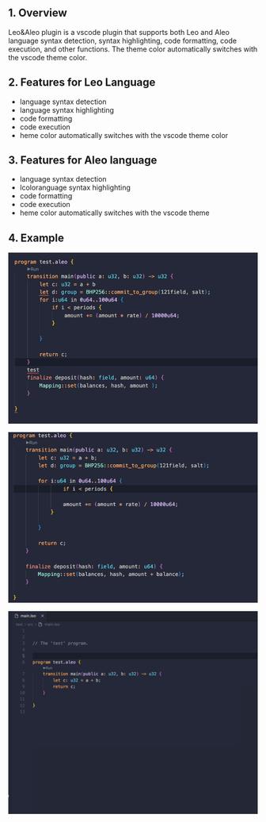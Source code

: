 ## 1. Overview

Leo&Aleo plugin is a vscode plugin that supports both Leo and Aleo language syntax detection, syntax highlighting, code formatting, code execution, and other functions. The theme color automatically switches with the vscode theme color.

## 2. Features for Leo Language

- language syntax detection
- language syntax highlighting
- code formatting
- code execution
- heme color automatically switches with the vscode theme color

## 3. Features for Aleo language

- language syntax detection
- lcoloranguage syntax highlighting
- code formatting
- code execution
- heme color automatically switches with the vscode theme 

## 4. Example

![leo-aleo-plugin-syntax-error.gif](./leo-aleo-plugin-syntax-error.gif)

![leo-aleo-plugin-format.gif](./leo-aleo-plugin-format.gif)

![leo-aleo-plugin-exec.gif](./leo-aleo-plugin-exec.gif)